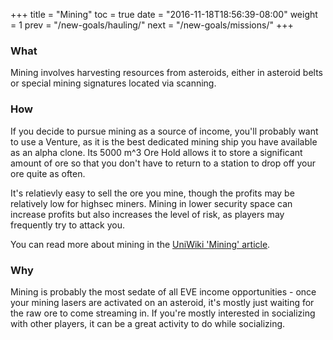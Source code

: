 +++ title = "Mining" toc = true date = "2016-11-18T18:56:39-08:00" weight = 1 prev = "/new-goals/hauling/" next = "/new-goals/missions/" +++

### What

Mining involves harvesting resources from asteroids, either in asteroid belts or special mining signatures located via scanning.

### How

If you decide to pursue mining as a source of income, you'll probably want to use a Venture, as it is the best dedicated mining ship you have available as an alpha clone. Its 5000 m^3 Ore Hold allows it to store a significant amount of ore so that you don't have to return to a station to drop off your ore quite as often.

It's relatievly easy to sell the ore you mine, though the profits may be relatively low for highsec miners. Mining in lower security space can increase profits but also increases the level of risk, as players may frequently try to attack you.

You can read more about mining in the [UniWiki 'Mining' article](http://wiki.eveuniversity.org/Mining).

### Why

Mining is probably the most sedate of all EVE income opportunities - once your mining lasers are activated on an asteroid, it's mostly just waiting for the raw ore to come streaming in. If you're mostly interested in socializing with other players, it can be a great activity to do while socializing.